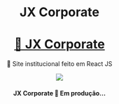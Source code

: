 <h1 align="center">JX Corporate</h1>

<h1 align="center">
    <a href="https://jx-corporate.netlify.app/">🔗 JX Corporate</a>
</h1>
<p align="center">🚀 Site institucional feito em React JS</p>

<div align="center">
<img src="https://api.netlify.com/api/v1/badges/ce86fef4-4120-4259-a643-0a9abc3ecf84/deploy-status">
  </div>

<h4 align="center"> 
	JX Corporate 🚀 Em produção... 
</h4>
